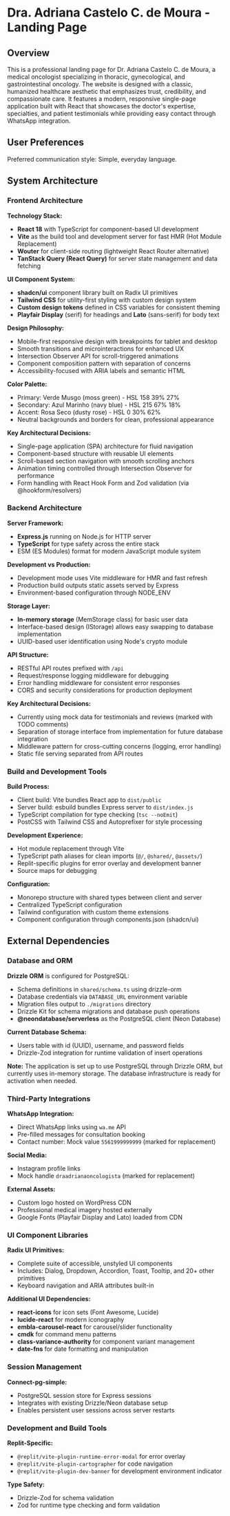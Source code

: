 # Dra. Adriana Castelo C. de Moura - Landing Page

## Overview

This is a professional landing page for Dr. Adriana Castelo C. de Moura, a medical oncologist specializing in thoracic, gynecological, and gastrointestinal oncology. The website is designed with a classic, humanized healthcare aesthetic that emphasizes trust, credibility, and compassionate care. It features a modern, responsive single-page application built with React that showcases the doctor's expertise, specialties, and patient testimonials while providing easy contact through WhatsApp integration.

## User Preferences

Preferred communication style: Simple, everyday language.

## System Architecture

### Frontend Architecture

**Technology Stack:**
- **React 18** with TypeScript for component-based UI development
- **Vite** as the build tool and development server for fast HMR (Hot Module Replacement)
- **Wouter** for client-side routing (lightweight React Router alternative)
- **TanStack Query (React Query)** for server state management and data fetching

**UI Component System:**
- **shadcn/ui** component library built on Radix UI primitives
- **Tailwind CSS** for utility-first styling with custom design system
- **Custom design tokens** defined in CSS variables for consistent theming
- **Playfair Display** (serif) for headings and **Lato** (sans-serif) for body text

**Design Philosophy:**
- Mobile-first responsive design with breakpoints for tablet and desktop
- Smooth transitions and microinteractions for enhanced UX
- Intersection Observer API for scroll-triggered animations
- Component composition pattern with separation of concerns
- Accessibility-focused with ARIA labels and semantic HTML

**Color Palette:**
- Primary: Verde Musgo (moss green) - HSL 158 39% 27%
- Secondary: Azul Marinho (navy blue) - HSL 215 67% 18%
- Accent: Rosa Seco (dusty rose) - HSL 0 30% 62%
- Neutral backgrounds and borders for clean, professional appearance

**Key Architectural Decisions:**
- Single-page application (SPA) architecture for fluid navigation
- Component-based structure with reusable UI elements
- Scroll-based section navigation with smooth scrolling anchors
- Animation timing controlled through Intersection Observer for performance
- Form handling with React Hook Form and Zod validation (via @hookform/resolvers)

### Backend Architecture

**Server Framework:**
- **Express.js** running on Node.js for HTTP server
- **TypeScript** for type safety across the entire stack
- ESM (ES Modules) format for modern JavaScript module system

**Development vs Production:**
- Development mode uses Vite middleware for HMR and fast refresh
- Production build outputs static assets served by Express
- Environment-based configuration through NODE_ENV

**Storage Layer:**
- **In-memory storage** (MemStorage class) for basic user data
- Interface-based design (IStorage) allows easy swapping to database implementation
- UUID-based user identification using Node's crypto module

**API Structure:**
- RESTful API routes prefixed with `/api`
- Request/response logging middleware for debugging
- Error handling middleware for consistent error responses
- CORS and security considerations for production deployment

**Key Architectural Decisions:**
- Currently using mock data for testimonials and reviews (marked with TODO comments)
- Separation of storage interface from implementation for future database integration
- Middleware pattern for cross-cutting concerns (logging, error handling)
- Static file serving separated from API routes

### Build and Development Tools

**Build Process:**
- Client build: Vite bundles React app to `dist/public`
- Server build: esbuild bundles Express server to `dist/index.js`
- TypeScript compilation for type checking (`tsc --noEmit`)
- PostCSS with Tailwind CSS and Autoprefixer for style processing

**Development Experience:**
- Hot module replacement through Vite
- TypeScript path aliases for clean imports (`@/`, `@shared/`, `@assets/`)
- Replit-specific plugins for error overlay and development banner
- Source maps for debugging

**Configuration:**
- Monorepo structure with shared types between client and server
- Centralized TypeScript configuration
- Tailwind configuration with custom theme extensions
- Component configuration through components.json (shadcn/ui)

## External Dependencies

### Database and ORM

**Drizzle ORM** is configured for PostgreSQL:
- Schema definitions in `shared/schema.ts` using drizzle-orm
- Database credentials via `DATABASE_URL` environment variable
- Migration files output to `./migrations` directory
- Drizzle Kit for schema migrations and database push operations
- **@neondatabase/serverless** as the PostgreSQL client (Neon Database)

**Current Database Schema:**
- Users table with id (UUID), username, and password fields
- Drizzle-Zod integration for runtime validation of insert operations

**Note:** The application is set up to use PostgreSQL through Drizzle ORM, but currently uses in-memory storage. The database infrastructure is ready for activation when needed.

### Third-Party Integrations

**WhatsApp Integration:**
- Direct WhatsApp links using `wa.me` API
- Pre-filled messages for consultation booking
- Contact number: Mock value `5561999999999` (marked for replacement)

**Social Media:**
- Instagram profile links
- Mock handle `draadrianaoncologista` (marked for replacement)

**External Assets:**
- Custom logo hosted on WordPress CDN
- Professional medical imagery hosted externally
- Google Fonts (Playfair Display and Lato) loaded from CDN

### UI Component Libraries

**Radix UI Primitives:**
- Complete suite of accessible, unstyled UI components
- Includes: Dialog, Dropdown, Accordion, Toast, Tooltip, and 20+ other primitives
- Keyboard navigation and ARIA attributes built-in

**Additional UI Dependencies:**
- **react-icons** for icon sets (Font Awesome, Lucide)
- **lucide-react** for modern iconography
- **embla-carousel-react** for carousel/slider functionality
- **cmdk** for command menu patterns
- **class-variance-authority** for component variant management
- **date-fns** for date formatting and manipulation

### Session Management

**Connect-pg-simple:**
- PostgreSQL session store for Express sessions
- Integrates with existing Drizzle/Neon database setup
- Enables persistent user sessions across server restarts

### Development and Build Tools

**Replit-Specific:**
- `@replit/vite-plugin-runtime-error-modal` for error overlay
- `@replit/vite-plugin-cartographer` for code navigation
- `@replit/vite-plugin-dev-banner` for development environment indicator

**Type Safety:**
- Drizzle-Zod for schema validation
- Zod for runtime type checking and form validation